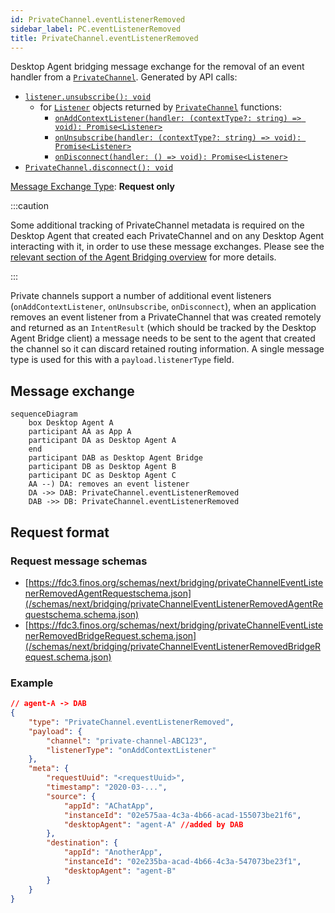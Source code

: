 ```yaml
---
id: PrivateChannel.eventListenerRemoved
sidebar_label: PC.eventListenerRemoved
title: PrivateChannel.eventListenerRemoved
---
```


Desktop Agent bridging message exchange for the removal of an event handler from a [`PrivateChannel`](../../api/ref/PrivateChannel). Generated by API calls:

- [`listener.unsubscribe(): void`](../../api/ref/Types#listener)
  - for [`Listener`](../../api/ref/Types#listener) objects returned by [`PrivateChannel`](../../api/ref/PrivateChannel) functions:
    - [`onAddContextListener(handler: (contextType?: string) => void): Promise<Listener>`](../../api/ref/PrivateChannel#onaddcontextlistener)
    - [`onUnsubscribe(handler: (contextType?: string) => void): Promise<Listener>`](../../api/ref/PrivateChannel#onunsubscribe)
    - [`onDisconnect(handler: () => void): Promise<Listener>`](../../api/ref/PrivateChannel#ondisconnect)
- [`PrivateChannel.disconnect(): void`](../../api/ref/PrivateChannel#disconnect)

[Message Exchange Type](../spec#individual-message-exchanges): **Request only**

:::caution

Some additional tracking of PrivateChannel metadata is required on the Desktop Agent that created each PrivateChannel and on any Desktop Agent interacting with it, in order to use these message exchanges. Please see the [relevant section of the Agent Bridging overview](../spec#privatechannels) for more details.

:::

Private channels support a number of additional event listeners (`onAddContextListener`, `onUnsubscribe`, `onDisconnect`), when an application removes an event listener from a PrivateChannel that was created remotely and returned as an `IntentResult` (which should be tracked by the Desktop Agent Bridge client) a message needs to be sent to the agent that created the channel so it can discard retained routing information. A single message type is used for this with a `payload.listenerType` field.

## Message exchange

```mermaid
sequenceDiagram
    box Desktop Agent A
    participant AA as App A
    participant DA as Desktop Agent A
    end
    participant DAB as Desktop Agent Bridge
    participant DB as Desktop Agent B
    participant DC as Desktop Agent C
    AA --) DA: removes an event listener
    DA ->> DAB: PrivateChannel.eventListenerRemoved
    DAB ->> DB: PrivateChannel.eventListenerRemoved
```

## Request format

### Request message schemas

- [https://fdc3.finos.org/schemas/next/bridging/privateChannelEventListenerRemovedAgentRequestschema.json](/schemas/next/bridging/privateChannelEventListenerRemovedAgentRequestschema.schema.json)
- [https://fdc3.finos.org/schemas/next/bridging/privateChannelEventListenerRemovedBridgeRequest.schema.json](/schemas/next/bridging/privateChannelEventListenerRemovedBridgeRequest.schema.json)

### Example

```json
// agent-A -> DAB
{
    "type": "PrivateChannel.eventListenerRemoved",
    "payload": {
        "channel": "private-channel-ABC123",
        "listenerType": "onAddContextListener"
    },
    "meta": {
        "requestUuid": "<requestUuid>",
        "timestamp": "2020-03-...",
        "source": {
            "appId": "AChatApp",
            "instanceId": "02e575aa-4c3a-4b66-acad-155073be21f6",
            "desktopAgent": "agent-A" //added by DAB
        },
        "destination": {
            "appId": "AnotherApp",
            "instanceId": "02e235ba-acad-4b66-4c3a-547073be23f1",
            "desktopAgent": "agent-B"
        }
    }
}
```
